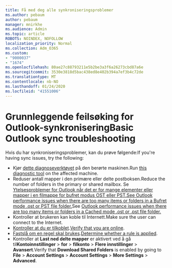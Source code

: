 ```yaml
---
title: Få med deg alle synkroniseringsproblemer
ms.author: pebaum
author: pebaum
manager: mnirkhe
ms.audience: Admin
ms.topic: article
ROBOTS: NOINDEX, NOFOLLOW
localization_priority: Normal
ms.collection: Adm_O365
ms.custom:
- "9000037"
- "1674"
ms.openlocfilehash: 80ae27c88793211e5b2be3a3f6a26273cbd87a6e
ms.sourcegitcommit: 3530e3818d5bac438ed8e402b394a7ef3b4c72de
ms.translationtype: MT
ms.contentlocale: nb-NO
ms.lasthandoff: 01/24/2020
ms.locfileid: "41551006"
---
```

# <a name="basic-outlook-sync-troubleshooting"></a><span data-ttu-id="dccda-102">Grunnleggende feilsøking for Outlook-synkronisering</span><span class="sxs-lookup"><span data-stu-id="dccda-102">Basic Outlook sync troubleshooting</span></span>

<span data-ttu-id="dccda-103">Hvis du har synkroniseringsproblemer, kan du prøve følgende:</span><span class="sxs-lookup"><span data-stu-id="dccda-103">If you're having sync issues, try the following:</span></span>

- <span data-ttu-id="dccda-104">Kjør [dette diagnoseverktøyet](https://aka.ms/sara-outlooksendreceive) på den berørte maskinen.</span><span class="sxs-lookup"><span data-stu-id="dccda-104">Run [this diagnostic tool](https://aka.ms/sara-outlooksendreceive) on the affected machine.</span></span>
- <span data-ttu-id="dccda-105">Reduser antall mapper i den primære eller delte postboksen.</span><span class="sxs-lookup"><span data-stu-id="dccda-105">Reduce the number of folders in the primary or shared mailbox.</span></span> <span data-ttu-id="dccda-106">Se [Ytelsesproblemer for Outlook når det er for mange elementer eller mapper i en filmappe for bufret modus OST eller PST.See Outlook performance issues when there are too many items or folders in a Bufret mode .ost or PST file folder.](https://support.microsoft.com/help/2768656/outlook-performance-issues-when-there-are-too-many-items-or-folders-in)</span><span class="sxs-lookup"><span data-stu-id="dccda-106">See [Outlook performance issues when there are too many items or folders in a Cached mode .ost or .pst file folder.](https://support.microsoft.com/help/2768656/outlook-performance-issues-when-there-are-too-many-items-or-folders-in)</span></span>
- <span data-ttu-id="dccda-107">Kontroller at brukeren kan koble til Internett.</span><span class="sxs-lookup"><span data-stu-id="dccda-107">Make sure the user can connect to the Internet.</span></span> 
- <span data-ttu-id="dccda-108">[Kontroller at du er tilkoblet](https://support.office.com/article/2460e4a8-16c7-47fc-b204-b1549275aac9).</span><span class="sxs-lookup"><span data-stu-id="dccda-108">[Verify that you are online](https://support.office.com/article/2460e4a8-16c7-47fc-b204-b1549275aac9).</span></span>
- <span data-ttu-id="dccda-109">[Fastslå om en regel skal brukes](https://support.office.com/article/C24F5DEA-9465-4DF4-AD17-A50704D66C59).</span><span class="sxs-lookup"><span data-stu-id="dccda-109">[Determine whether a rule is applied](https://support.office.com/article/C24F5DEA-9465-4DF4-AD17-A50704D66C59).</span></span>
- <span data-ttu-id="dccda-110">Kontroller at **Last ned delte mapper** er aktivert ved å gå til**Kontoinnstillinger** > **for** >  **filkonto** > **Flere innstillinger** > **Avansert**.</span><span class="sxs-lookup"><span data-stu-id="dccda-110">Verify that **Download Shared Folders** is enabled by going to **File** > **Account Settings** > **Account Settings** > **More Settings** > **Advanced**.</span></span>